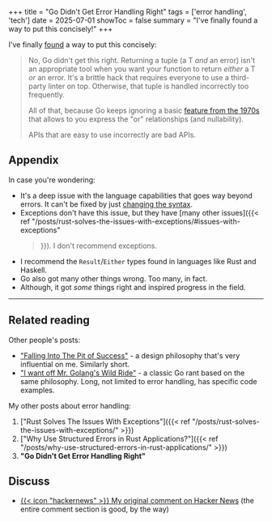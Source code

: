+++
title = "Go Didn't Get Error Handling Right"
tags = ['error handling', 'tech']
date = 2025-07-01
showToc = false
summary = "I've finally found a way to put this concisely!"
+++

I've finally [found](https://news.ycombinator.com/item?id=44419996) a way to put
this concisely:

> No, Go didn't get this right. Returning a tuple (a T *and* an error) isn't an
> appropriate tool when you want your function to return *either* a T *or* an
> error. It's a brittle hack that requires everyone to use a third-party linter
> on top. Otherwise, that tuple is handled incorrectly too frequently.
>
> All of that, because Go keeps ignoring a basic [feature from the
> 1970s](https://en.wikipedia.org/wiki/Tagged_union) that allows to you express
> the "or" relationships (and nullability).
>
> APIs that are easy to use incorrectly are bad APIs.

## Appendix

In case you're wondering:

- It's a deep issue with the language capabilities that goes way beyond errors.
  It can't be fixed by just [changing the
  syntax](https://go.dev/blog/error-syntax).
- Exceptions don't have this issue, but they have [many other issues]({{< ref
  "/posts/rust-solves-the-issues-with-exceptions/#issues-with-exceptions"
  >}}). I don't recommend exceptions.
- I recommend the `Result`/`Either` types found in languages like Rust and
  Haskell.
- Go also got many other things wrong. Too many, in fact.
- Although, it got *some* things right and inspired progress in the field.

---

## Related reading

Other people's posts:

- ["Falling Into The Pit of
  Success"](https://blog.codinghorror.com/falling-into-the-pit-of-success/) - a
  design philosophy that's very influential on me. Similarly short.
- ["I want off Mr. Golang's Wild
  Ride"](https://fasterthanli.me/articles/i-want-off-mr-golangs-wild-ride) - a
  classic Go rant based on the same philosophy. Long, not limited to error
  handling, has specific code examples.

My other posts about error handling:

1. ["Rust Solves The Issues With Exceptions"]({{< ref
  "/posts/rust-solves-the-issues-with-exceptions/" >}})
2. ["Why Use Structured Errors in Rust Applications?"]({{< ref
  "/posts/why-use-structured-errors-in-rust-applications/" >}})
3. **"Go Didn't Get Error Handling Right"**

## Discuss

- [{{< icon "hackernews" >}} My original comment on Hacker
  News](https://news.ycombinator.com/item?id=44419996) (the entire comment
  section is good, by the way)
